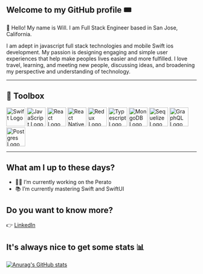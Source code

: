 ## Welcome to my GitHub profile 🎟

👋 Hello! My name is Will. I am Full Stack Engineer based in San Jose, California. 

I am adept in javascript full stack technologies and mobile Swift ios development. My passion is designing engaging and simple user experiences that help make peoples lives easier and more fulfilled. I love travel, learning, and meeting new people, discussing ideas, and broadening my perspective and understanding of technology.  

---

## 🧰 Toolbox

<img src="https://cdn.worldvectorlogo.com/logos/swift-15.svg" alt="Swift Logo" width="50" height="50" display="inline-block" margin="30"/> <img src="https://cdn.worldvectorlogo.com/logos/logo-javascript.svg" alt="JavaScript Logo" width="50" height="50" display="inline-block" margin="30"/> <img src="https://cdn.worldvectorlogo.com/logos/react-2.svg" alt="React Logo" width="50" height="50" display="inline-block" margin="30"/> 
<img src="https://cdn.worldvectorlogo.com/logos/react-native-1.svg" alt="React Native Logo" width="50" height="50" display="inline-block" margin="30"/> 
<img src="https://cdn.worldvectorlogo.com/logos/redux.svg" alt="Redux Logo" width="50" height="50" display="inline-block" margin="30"/> 
<img src="https://cdn.worldvectorlogo.com/logos/typescript.svg" alt="Typescript Logo" width="50" height="50" display="inline-block" margin="30"/> 
<img src="https://cdn.worldvectorlogo.com/logos/mongodb-icon-1.svg" alt="MongoDB Logo" width="50" height="50" display="inline-block" margin="30"/> 
<img src="https://seeklogo.com/images/S/sequelize-logo-9A5075DB9F-seeklogo.com.png" alt="Sequelize Logo" width="50" height="50" display="inline-block" margin="30"/> 
<img src="https://cdn.worldvectorlogo.com/logos/graphql.svg" alt="GraphQL Logo" width="50" height="50" display="inline-block" margin="30"/> 
<img src="https://cdn.worldvectorlogo.com/logos/postgresql.svg" alt="Postgres Logo" width="50" height="50" display="inline-block" margin="30"/> 

---



## What am I up to these days?

- 🧑‍💻  I’m currently working on the Perato
- 📚  I’m currently mastering Swift and SwiftUI


## Do you want to know more?

👉 [LinkedIn](https://www.linkedin.com/in/williamsukonik/)


## It's always nice to get some stats 📊

[![Anurag's GitHub stats](https://github-readme-stats.vercel.app/api?username=wms8463&theme=tokyonight&show_icons=true)](https://github.com/anuraghazra/github-readme-stats)
